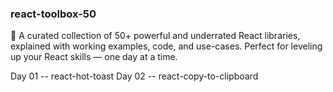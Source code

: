 ### react-toolbox-50

🧰 A curated collection of 50+ powerful and underrated React libraries, explained with working examples, code, and use-cases. Perfect for leveling up your React skills — one day at a time.


Day 01 -- react-hot-toast
Day 02 -- react-copy-to-clipboard